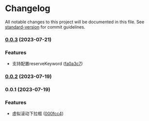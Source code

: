 # Changelog

All notable changes to this project will be documented in this file. See [standard-version](https://github.com/conventional-changelog/standard-version) for commit guidelines.

### [0.0.3](https://github.com/Banana-energy/virtualized-select/compare/v0.0.2...v0.0.3) (2023-07-21)


### Features

* 支持配置reserveKeyword ([fa0a3c7](https://github.com/Banana-energy/virtualized-select/commit/fa0a3c77a0fc9ade3b50f7c8df8de9d30f3a8b56))

### [0.0.2](https://github.com/Banana-energy/virtualized-select/compare/v0.0.1...v0.0.2) (2023-07-19)

### 0.0.1 (2023-07-19)


### Features

* 虚拟滚动下拉框 ([000fcc4](https://github.com/Banana-energy/virtualized-select/commit/000fcc475c24b22ec756a43b4daf6d9d8b48e334))
